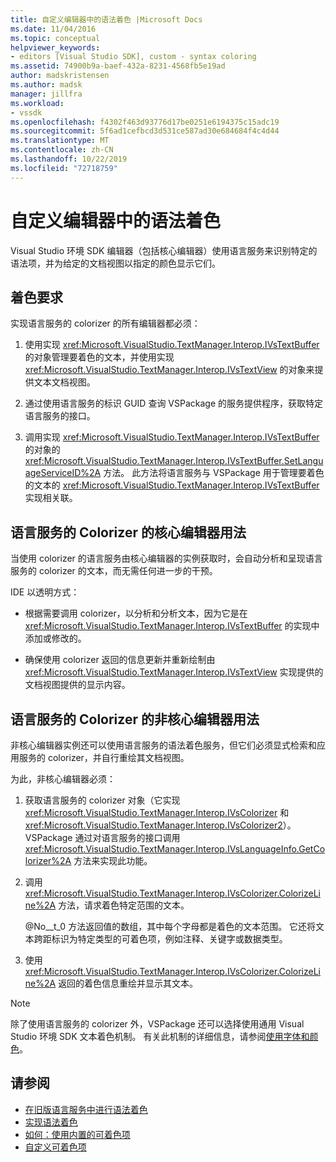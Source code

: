```yaml
---
title: 自定义编辑器中的语法着色 |Microsoft Docs
ms.date: 11/04/2016
ms.topic: conceptual
helpviewer_keywords:
- editors [Visual Studio SDK], custom - syntax coloring
ms.assetid: 74900b9a-baef-432a-8231-4568fb5e19ad
author: madskristensen
ms.author: madsk
manager: jillfra
ms.workload:
- vssdk
ms.openlocfilehash: f4302f463d93776d17be0251e6194375c15adc19
ms.sourcegitcommit: 5f6ad1cefbcd3d531ce587ad30e684684f4c4d44
ms.translationtype: MT
ms.contentlocale: zh-CN
ms.lasthandoff: 10/22/2019
ms.locfileid: "72718759"
---
```

# <a name="syntax-coloring-in-custom-editors"></a>自定义编辑器中的语法着色
Visual Studio 环境 SDK 编辑器（包括核心编辑器）使用语言服务来识别特定的语法项，并为给定的文档视图以指定的颜色显示它们。

## <a name="colorization-requirements"></a>着色要求
 实现语言服务的 colorizer 的所有编辑器都必须：

1. 使用实现 <xref:Microsoft.VisualStudio.TextManager.Interop.IVsTextBuffer> 的对象管理要着色的文本，并使用实现 <xref:Microsoft.VisualStudio.TextManager.Interop.IVsTextView> 的对象来提供文本文档视图。

2. 通过使用语言服务的标识 GUID 查询 VSPackage 的服务提供程序，获取特定语言服务的接口。

3. 调用实现 <xref:Microsoft.VisualStudio.TextManager.Interop.IVsTextBuffer> 的对象的 <xref:Microsoft.VisualStudio.TextManager.Interop.IVsTextBuffer.SetLanguageServiceID%2A> 方法。 此方法将语言服务与 VSPackage 用于管理要着色的文本的 <xref:Microsoft.VisualStudio.TextManager.Interop.IVsTextBuffer> 实现相关联。

## <a name="core-editor-usage-of-a-language-services-colorizer"></a>语言服务的 Colorizer 的核心编辑器用法
 当使用 colorizer 的语言服务由核心编辑器的实例获取时，会自动分析和呈现语言服务的 colorizer 的文本，而无需任何进一步的干预。

 IDE 以透明方式：

- 根据需要调用 colorizer，以分析和分析文本，因为它是在 <xref:Microsoft.VisualStudio.TextManager.Interop.IVsTextBuffer> 的实现中添加或修改的。

- 确保使用 colorizer 返回的信息更新并重新绘制由 <xref:Microsoft.VisualStudio.TextManager.Interop.IVsTextView> 实现提供的文档视图提供的显示内容。

## <a name="non-core-editor-usage-of-a-language-services-colorizer"></a>语言服务的 Colorizer 的非核心编辑器用法
 非核心编辑器实例还可以使用语言服务的语法着色服务，但它们必须显式检索和应用服务的 colorizer，并自行重绘其文档视图。

 为此，非核心编辑器必须：

1. 获取语言服务的 colorizer 对象（它实现 <xref:Microsoft.VisualStudio.TextManager.Interop.IVsColorizer> 和 <xref:Microsoft.VisualStudio.TextManager.Interop.IVsColorizer2>）。 VSPackage 通过对语言服务的接口调用 <xref:Microsoft.VisualStudio.TextManager.Interop.IVsLanguageInfo.GetColorizer%2A> 方法来实现此功能。

2. 调用 <xref:Microsoft.VisualStudio.TextManager.Interop.IVsColorizer.ColorizeLine%2A> 方法，请求着色特定范围的文本。

     @No__t_0 方法返回值的数组，其中每个字母都是着色的文本范围。 它还将文本跨距标识为特定类型的可着色项，例如注释、关键字或数据类型。

3. 使用 <xref:Microsoft.VisualStudio.TextManager.Interop.IVsColorizer.ColorizeLine%2A> 返回的着色信息重绘并显示其文本。

> [!NOTE]
> 除了使用语言服务的 colorizer 外，VSPackage 还可以选择使用通用 Visual Studio 环境 SDK 文本着色机制。 有关此机制的详细信息，请参阅[使用字体和颜色](../extensibility/using-fonts-and-colors.md)。

## <a name="see-also"></a>请参阅

- [在旧版语言服务中进行语法着色](../extensibility/internals/syntax-coloring-in-a-legacy-language-service.md)
- [实现语法着色](../extensibility/internals/implementing-syntax-coloring.md)
- [如何：使用内置的可着色项](../extensibility/internals/how-to-use-built-in-colorable-items.md)
- [自定义可着色项](../extensibility/internals/custom-colorable-items.md)